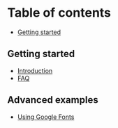 # Table of contents

* [Getting started](README.md)

## Getting started

* [Introduction](getting-started/introduction.md)
* [FAQ](getting-started/faq.md)

## Advanced examples

* [Using Google Fonts](advanced-examples/using-google-fonts.md)


